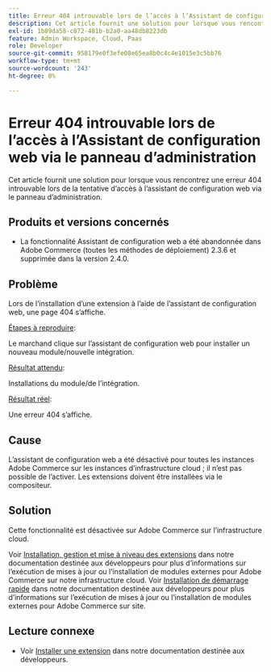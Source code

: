 ```yaml
---
title: Erreur 404 introuvable lors de l’accès à l’Assistant de configuration web via le panneau d’administration
description: Cet article fournit une solution pour lorsque vous rencontrez une erreur 404 introuvable lors de la tentative d’accès à l’assistant de configuration web via le panneau d’administration.
exl-id: 1b89da58-c872-481b-b2a0-aa48db8223db
feature: Admin Workspace, Cloud, Paas
role: Developer
source-git-commit: 958179e0f3efe08e65ea8b0c4c4e1015e3c5bb76
workflow-type: tm+mt
source-wordcount: '243'
ht-degree: 0%

---
```


# Erreur 404 introuvable lors de l’accès à l’Assistant de configuration web via le panneau d’administration

Cet article fournit une solution pour lorsque vous rencontrez une erreur 404 introuvable lors de la tentative d’accès à l’assistant de configuration web via le panneau d’administration.

## Produits et versions concernés

* La fonctionnalité Assistant de configuration web a été abandonnée dans Adobe Commerce (toutes les méthodes de déploiement) 2.3.6 et supprimée dans la version 2.4.0.

## Problème

Lors de l’installation d’une extension à l’aide de l’assistant de configuration web, une page 404 s’affiche.

<u>Étapes à reproduire</u>:

Le marchand clique sur l’assistant de configuration web pour installer un nouveau module/nouvelle intégration.

<u>Résultat attendu</u>:

Installations du module/de l’intégration.

<u>Résultat réel</u>:

Une erreur 404 s’affiche.

## Cause

L’assistant de configuration web a été désactivé pour toutes les instances Adobe Commerce sur les instances d’infrastructure cloud ; il n’est pas possible de l’activer. Les extensions doivent être installées via le compositeur.

## Solution

Cette fonctionnalité est désactivée sur Adobe Commerce sur l’infrastructure cloud.

Voir [Installation, gestion et mise à niveau des extensions](https://devdocs.magento.com/cloud/howtos/install-components.html) dans notre documentation destinée aux développeurs pour plus d’informations sur l’exécution de mises à jour ou l’installation de modules externes pour Adobe Commerce sur notre infrastructure cloud.
Voir [Installation de démarrage rapide](https://devdocs.magento.com/guides/v2.3/install-gde/composer.html) dans notre documentation destinée aux développeurs pour plus d’informations sur l’exécution de mises à jour ou l’installation de modules externes pour Adobe Commerce sur site.

## Lecture connexe

* Voir [Installer une extension](https://devdocs.magento.com/cloud/howtos/install-components.html#install-an-extension) dans notre documentation destinée aux développeurs.
